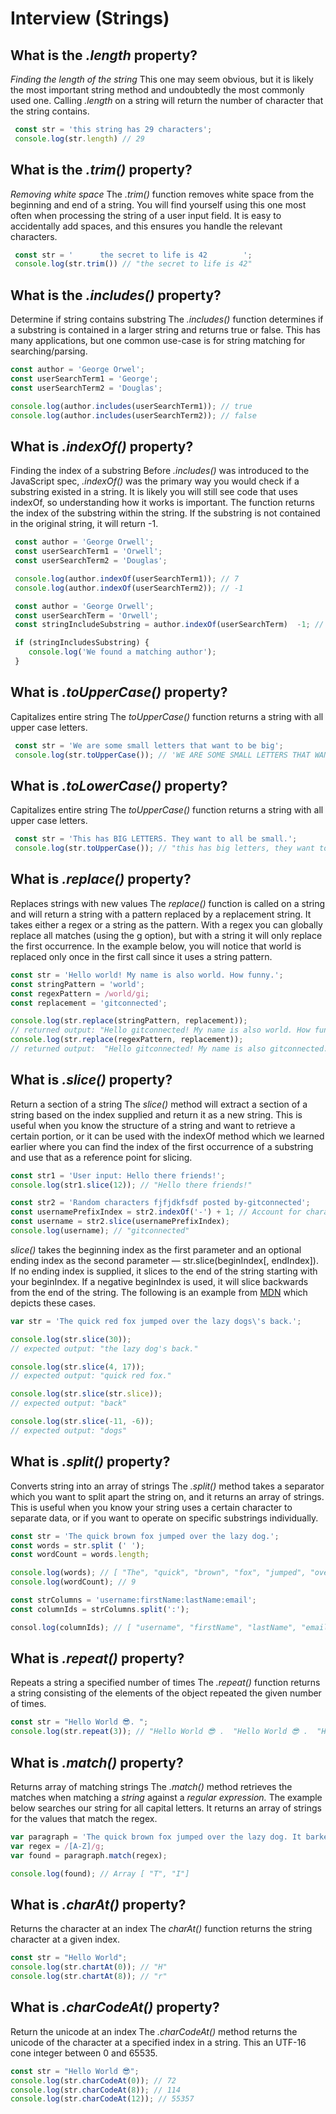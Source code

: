 # Interview (Strings)

## What is the  _.length_ property?

_Finding the length of the string_
This one may seem obvious, but it is likely the most important string method and undoubtedly the most commonly used one. Calling _.length_ on a string will return the number of character that the string contains.
```js
 const str = 'this string has 29 characters';
 console.log(str.length) // 29
```

## What is the _.trim()_ property?

_Removing white space_
 The _.trim()_ function removes white space from the beginning and end of a string. You will find yourself using this one most often when processing the string of a user input field. It is easy to accidentally add spaces, and this ensures you handle the relevant characters.
```js
 const str = '      the secret to life is 42        ';
 console.log(str.trim()) // "the secret to life is 42"
```

## What is the _.includes()_ property?

Determine if string contains substring
 The _.includes()_ function determines if a substring is contained in a larger string and returns true or false. This has many applications, but one common use-case is for string matching for searching/parsing.
```js
const author = 'George Orwel';
const userSearchTerm1 = 'George';
const userSearchTerm2 = 'Douglas';

console.log(author.includes(userSearchTerm1)); // true
console.log(author.includes(userSearchTerm2)); // false
```

## What is _.indexOf()_ property?
 
 Finding the index of a substring
 Before _.includes()_ was introduced to the JavaScript spec, _.indexOf()_ was the primary way you would check if a substring existed in a string. It is likely you will still see code that uses indexOf, so understanding how it works is important. The function returns the index of the substring within the string. If the substring is not contained in the original string, it will return -1.
```js
 const author = 'George Orwell';
 const userSearchTerm1 = 'Orwell';
 const userSearchTerm2 = 'Douglas';

 console.log(author.indexOf(userSearchTerm1)); // 7
 console.log(author.indexOf(userSearchTerm2)); // -1

 const author = 'George Orwell';
 const userSearchTerm = 'Orwell';
 const stringIncludeSubstring = author.indexOf(userSearchTerm)  -1; // true

 if (stringIncludesSubstring) {
    console.log('We found a matching author');
 }
```

## What is _.toUpperCase()_ property?

 Capitalizes entire string
 The _toUpperCase()_ function returns a string with all upper case letters.
```js
 const str = 'We are some small letters that want to be big';
 console.log(str.toUpperCase()); // 'WE ARE SOME SMALL LETTERS THAT WANT TO BE BIG'
```

## What is _.toLowerCase()_ property?

 Capitalizes entire string
 The _toUpperCase()_ function returns a string with all upper case letters.
```js
 const str = 'This has BIG LETTERS. They want to all be small.';
 console.log(str.toUpperCase()); // "this has big letters, they want to all be small."
```

## What is _.replace()_ property?

Replaces strings with new values
The _replace()_ function is called on a string and will return a string with a pattern replaced by a replacement string. It takes either a regex or a string as the pattern. With a regex you can globally replace all matches (using the g option), but with a string it will only replace the first occurrence. In the example below, you will notice that world is replaced only once in the first call since it uses a string pattern.
```js
const str = 'Hello world! My name is also world. How funny.';
const stringPattern = 'world';
const regexPattern = /world/gi;
const replacement = 'gitconnected';

console.log(str.replace(stringPattern, replacement));
// returned output: "Hello gitconnected! My name is also world. How funny."
console.log(str.replace(regexPattern, replacement));
// returned output:  "Hello gitconnected! My name is also gitconnected. How funny."
```

## What is _.slice()_ property?

Return a section of a string
The *slice()* method will extract a section of a string based on the index supplied and return it as a new string. This is useful when you know the structure of a string and want to retrieve a certain portion, or it can be used with the indexOf method which we learned earlier where you can find the index of the first occurrence of a substring and use that as a reference point for slicing.
```js
const str1 = 'User input: Hello there friends!';
console.log(str1.slice(12)); // "Hello there friends!"

const str2 = 'Random characters fjfjdkfsdf posted by-gitconnected';
const usernamePrefixIndex = str2.indexOf('-') + 1; // Account for character itself with +1
const username = str2.slice(usernamePrefixIndex);
console.log(username); // "gitconnected"
```

_slice()_ takes the beginning index as the first parameter and an optional ending index as the second parameter — str.slice(beginIndex[, endIndex]). If no ending index is supplied, it slices to the end of the string starting with your beginIndex. If a negative beginIndex is used, it will slice backwards from the end of the string. The following is an example from [MDN](https://developer.mozilla.org/en-US/docs/Web/JavaScript/Reference/Global_Objects/String/slice) which depicts these cases.

```js
var str = 'The quick red fox jumped over the lazy dogs\'s back.';

console.log(str.slice(30));
// expected output: "the lazy dog's back."

console.log(str.slice(4, 17));
// expected output: "quick red fox."

console.log(str.slice(str.slice));
// expected output: "back"

console.log(str.slice(-11, -6));
// expected output: "dogs"
```

## What is _.split()_ property?

Converts string into an array of strings
The _.split()_ method takes a separator which you want to split apart the string on, and it returns an array of strings. This is useful when you know your string uses a certain character to separate data, or if you want to operate on specific substrings individually.
```js
const str = 'The quick brown fox jumped over the lazy dog.';
const words = str.split (' ');
const wordCount = words.length;

console.log(words); // [ "The", "quick", "brown", "fox", "jumped", "over", "the", "lazy", "dog",]
console.log(wordCount); // 9

const strColumns = 'username:firstName:lastName:email';
const columnIds = strColumns.split(':');

consol.log(columnIds); // [ "username", "firstName", "lastName", "email"]
```

## What is _.repeat()_ property?

Repeats a string a specified number of times
The _.repeat()_ function returns a string consisting of the elements of the object repeated the given number of times.
```js
const str = "Hello World 😎. ";
console.log(str.repeat(3)); // "Hello World 😎 .  "Hello World 😎 .  "Hello World 😎 . "
```

## What is _.match()_ property?

Returns array of matching strings
The _.match()_  method retrieves the matches when matching a _string_ against a _regular expression._ The example below searches our string for all capital letters. It returns an array of strings for the values that match the regex.
```js
var paragraph = 'The quick brown fox jumped over the lazy dog. It barked.';
var regex = /[A-Z]/g;
var found = paragraph.match(regex);

console.log(found); // Array [ "T", "I"]
```

## What is _.charAt()_ property?

Returns the character at an index
The _charAt()_ function returns the string character at a given index.
```js
const str = "Hello World";
console.log(str.chartAt(0)); // "H"
console.log(str.chartAt(8)); // "r"
```
## What is _.charCodeAt()_ property?

Return the unicode at an index
The _.charCodeAt()_ method returns the unicode of the character at a specified index in a string. This an UTF-16 cone integer between 0 and 65535.
```js
const str = "Hello World 😎";
console.log(str.charCodeAt(0)); // 72
console.log(str.charCodeAt(8)); // 114
console.log(str.charCodeAt(12)); // 55357
```



